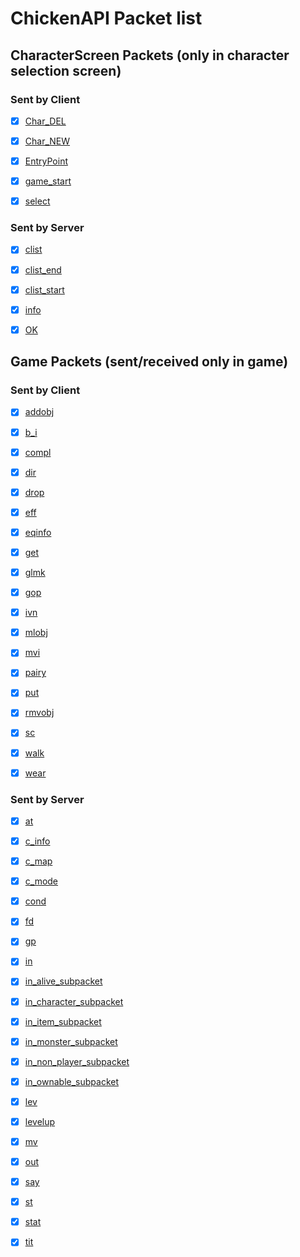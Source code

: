 # ChickenAPI Packet list


## CharacterScreen Packets (only in character selection screen)

### Sent by Client

- [x] [Char_DEL](CharacterScreen/Client/CharacterDeletePacketBase.cs)
- [x] [Char_NEW](CharacterScreen/Client/CharNewPacketBase.cs)
- [x] [EntryPoint](CharacterScreen/Client/EntryPointPacketBase.cs)
- [x] [game_start](CharacterScreen/Client/GameStartPacketBase.cs)
- [x] [select](CharacterScreen/Client/SelectPacketBase.cs)


### Sent by Server

- [x] [clist](CharacterScreen/Server/ClistPacketBase.cs)
- [x] [clist_end](CharacterScreen/Server/ClistEndPacketBase.cs)
- [x] [clist_start](CharacterScreen/Server/ClistStartPacketBase.cs)
- [x] [info](CharacterScreen/Server/InfoPacketBase.cs)
- [x] [OK](CharacterScreen/Server/OkPacketBase.cs)


## Game Packets (sent/received only in game)

### Sent by Client

- [x] [addobj](Game/Client/AddobjPacket.cs)
- [x] [b_i](Game/Client/BiPacket.cs)
- [x] [compl](Game/Client/ComplimentPacket.cs)
- [x] [dir](Game/Client/DirectionPacket.cs)
- [x] [drop](Game/Client/DropPacket.cs)
- [x] [eff](Game/Client/EffPacket.cs)
- [x] [eqinfo](Game/Client/EquipmentInfoPacket.cs)
- [x] [get](Game/Client/GetPacket.cs)
- [x] [glmk](Game/Client/CreateFamilyPacket.cs)
- [x] [gop](Game/Client/CharacterOptionPacket.cs)
- [x] [ivn](Game/Client/IvnPacket.cs)
- [x] [mlobj](Game/Client/MlObjPacket.cs)
- [x] [mvi](Game/Client/MviPacket.cs)
- [x] [pairy](Game/Client/PairyPacket.cs)
- [x] [put](Game/Client/PutPacket.cs)
- [x] [rmvobj](Game/Client/RmvobjPacket.cs)
- [x] [sc](Game/Client/ScPacket.cs)
- [x] [walk](Game/Client/WalkPacket.cs)
- [x] [wear](Game/Client/WearPacket.cs)


### Sent by Server

- [x] [at](Game/Server/AtPacketBase.cs)
- [x] [c_info](Game/Server/CInfoPacketBase.cs)
- [x] [c_map](Game/Server/CMapPacketBase.cs)
- [x] [c_mode](Game/Server/CModePacketBase.cs)
- [x] [cond](Game/Server/CondPacketBase.cs)
- [x] [fd](Game/Server/FdPacket.cs)
- [x] [gp](Game/Server/GpPacket.cs)
- [x] [in](Game/Server/InPacketBase.cs)
- [x] [in_alive_subpacket](Game/Server/InAliveSubPacketBase.cs)
- [x] [in_character_subpacket](Game/Server/InCharacterSubPacketBase.cs)
- [x] [in_item_subpacket](Game/Server/InItemSubPacketBase.cs)
- [x] [in_monster_subpacket](Game/Server/InMonsterSubPacket.cs)
- [x] [in_non_player_subpacket](Game/Server/InNonPlayerSubPacketBase.cs)
- [x] [in_ownable_subpacket](Game/Server/InOwnableSubPacket.cs)
- [x] [lev](Game/Server/LevPacket.cs)
- [x] [levelup](Game/Server/LevelUpPacket.cs)
- [x] [mv](Game/Server/MvPacket.cs)
- [x] [out](Game/Server/OutPacketBase.cs)
- [x] [say](Game/Server/SayPacket.cs)
- [x] [st](Game/Server/StPacket.cs)
- [x] [stat](Game/Server/StatPacket.cs)
- [x] [tit](Game/Server/TitPacket.cs)


